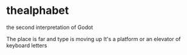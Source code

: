# thealphabet
the second interpretation of Godot

The place is far and type is moving up
It's a platform or an elevator of keyboard letters 
